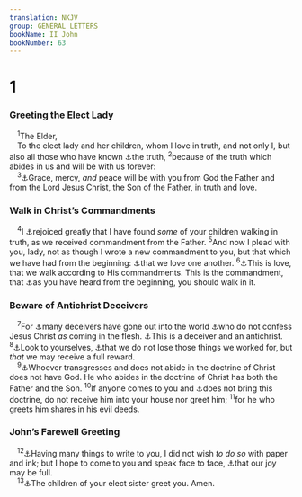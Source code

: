 ```yaml
---
translation: NKJV
group: GENERAL LETTERS
bookName: II John 
bookNumber: 63
---
```


<div class="title"><h1>1</h1><h3>Greeting the Elect Lady</h3></div>
<span class="verse 2gi_1_1"> <sup>1</sup>The Elder,<br/> To the elect lady and her children, whom I love in truth, and not only I, but also all those who have known <a data-toggle="tooltip" data-placement="bottom" title="Col. 1:5">⚓</a>the truth, </span>
<span class="verse 2gi_1_2"><sup>2</sup>because of the truth which abides in us and will be with us forever:<br/></span>
<span class="verse 2gi_1_3"> <sup>3</sup><a data-toggle="tooltip" data-placement="bottom" title="Rom. 1:7; 1 Tim. 1:2">⚓</a>Grace, mercy, <i>and</i> peace will be with you from God the Father and from the Lord Jesus Christ, the Son of the Father, in truth and love.<br/></span>
<div class="title"><h3>Walk in Christ’s Commandments</h3></div>
<span class="verse 2gi_1_4"> <sup>4</sup>I <a data-toggle="tooltip" data-placement="bottom" title="1 Thess. 2:19, 20; 3 John 3, 4">⚓</a>rejoiced greatly that I have found <i>some</i> of your children walking in truth, as we received commandment from the Father. </span>
<span class="verse 2gi_1_5"><sup>5</sup>And now I plead with you, lady, not as though I wrote a new commandment to you, but that which we have had from the beginning: <a data-toggle="tooltip" data-placement="bottom" title="(John 13:34, 35; 15:12, 17); 1 John 3:11; 4:7, 11">⚓</a>that we love one another. </span>
<span class="verse 2gi_1_6"><sup>6</sup><a data-toggle="tooltip" data-placement="bottom" title="John 14:15; 1 John 2:5; 5:3">⚓</a>This is love, that we walk according to His commandments. This is the commandment, that <a data-toggle="tooltip" data-placement="bottom" title="1 John 2:24">⚓</a>as you have heard from the beginning, you should walk in it.<br/></span>
<div class="title"><h3>Beware of Antichrist Deceivers</h3></div>
<span class="verse 2gi_1_7"> <sup>7</sup>For <a data-toggle="tooltip" data-placement="bottom" title="1 John 2:19; 4:1">⚓</a>many deceivers have gone out into the world <a data-toggle="tooltip" data-placement="bottom" title="1 John 4:2">⚓</a>who do not confess Jesus Christ <i>as</i> coming in the flesh. <a data-toggle="tooltip" data-placement="bottom" title="1 John 2:22">⚓</a>This is a deceiver and an antichrist. </span>
<span class="verse 2gi_1_8"><sup>8</sup><a data-toggle="tooltip" data-placement="bottom" title="Mark 13:9">⚓</a>Look to yourselves, <a data-toggle="tooltip" data-placement="bottom" title="Gal. 3:4">⚓</a>that we do not lose those things we worked for, but <i>that</i> we may receive a full reward.<br/></span>
<span class="verse 2gi_1_9"> <sup>9</sup><a data-toggle="tooltip" data-placement="bottom" title="John 7:16; 8:31; 1 John 2:19, 23, 24">⚓</a>Whoever transgresses and does not abide in the doctrine of Christ does not have God. He who abides in the doctrine of Christ has both the Father and the Son. </span>
<span class="verse 2gi_1_10"><sup>10</sup>If anyone comes to you and <a data-toggle="tooltip" data-placement="bottom" title="1 Kin. 13:16; Rom. 16:17; 2 Thess. 3:6, 14; Titus 3:10">⚓</a>does not bring this doctrine, do not receive him into your house nor greet him; </span>
<span class="verse 2gi_1_11"><sup>11</sup>for he who greets him shares in his evil deeds.<br/></span>
<div class="title"><h3>John’s Farewell Greeting</h3></div>
<span class="verse 2gi_1_12"> <sup>12</sup><a data-toggle="tooltip" data-placement="bottom" title="3 John 13, 14">⚓</a>Having many things to write to you, I did not wish <i>to</i> <i>do</i> <i>so</i> with paper and ink; but I hope to come to you and speak face to face, <a data-toggle="tooltip" data-placement="bottom" title="John 17:13">⚓</a>that our joy may be full.<br/></span>
<span class="verse 2gi_1_13"> <sup>13</sup><a data-toggle="tooltip" data-placement="bottom" title="1 Pet. 5:13">⚓</a>The children of your elect sister greet you. Amen.<br/></span>
